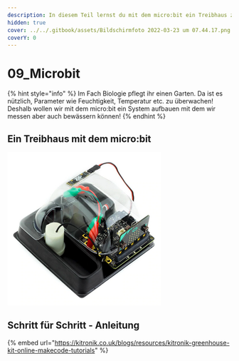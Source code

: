 ```yaml
---
description: In diesem Teil lernst du mit dem micro:bit ein Treibhaus zu bauen.
hidden: true
cover: ../../.gitbook/assets/Bildschirmfoto 2022-03-23 um 07.44.17.png
coverY: 0
---
```


# 09\_Microbit



{% hint style="info" %}
Im Fach Biologie pflegt ihr einen Garten. Da ist es nützlich, Parameter wie Feuchtigkeit, Temperatur etc. zu überwachen! Deshalb wollen wir mit dem micro:bit ein System aufbauen mit dem wir messen aber auch bewässern können!
{% endhint %}

## Ein Treibhaus mit dem micro:bit

<div align="left"><img src="../../.gitbook/assets/grafik (53).png" alt=""></div>

## Schritt für Schritt - Anleitung

{% embed url="https://kitronik.co.uk/blogs/resources/kitronik-greenhouse-kit-online-makecode-tutorials" %}
